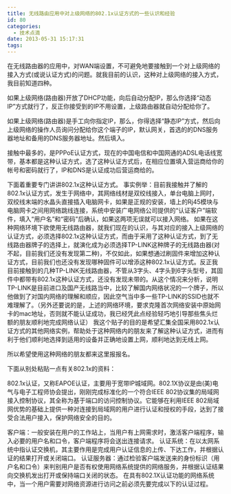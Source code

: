 ```yaml
---
title: 无线路由应用中对上级网络的802.1x认证方式的一些认识和经验
id: 80
categories:
  - 技术点滴
date: 2013-05-31 15:17:31
tags:
---
```


在无线路由器的应用中，对WAN端设置，不可避免地要接触到一个对上级网络的接入方式(或说认证方式)的问题。就我目前的认识，这种对上级网络的接入方式，我目前知道四种。

如果上级网络(路由器)开放了DHCP功能，向后自动分配IP，那么你选择“动态IP”方式就行了，反正你接受到的IP不用设置，上级路由器就自动分配给你了。

如果上级网络(路由器)是手工向你指定IP，那么，你得选择“静态IP”方式，然后向上级网络的操作人员询问分配给你这个端子的IP，默认网关，首选的的DNS服务器地址和备用的DNS服务器地址。然后填入。

接触中最多的，是PPPoE认证方式，现在的中国电信和中国网通的ADSL电话线宽带，基本都是这种认证方式，选了这种认证方式后，在相应位置填入营运商给你的帐号和密码就行了，IP和DNS是认证成功后营运商给的。
<!--more-->
下面着重要专门讲讲802.1x这种认证方式。 事实例举：目前我接触并了解的802.1x认证方式，发生于网络中，其网络线材是双绞线接入，单台电脑上网时，双绞线末端的水晶头直接插入电脑网卡，如果是正规的安装，墙上的Rj45模块与电脑网卡之间用网络跳线连接，系统中安装广电网络公司提供的“认证客户”端软件，填入“用户名”和“密码”后确认，如果这两项无误就可以接入网络。 如果在这种网络环境下欲使用无线路由器，就我们现在的认识，与其对应的接入上级网络的认证方式，必须选择802.1x这种认证方式，而由于采用了这种认证方式，到了无线路由器牌子的选择上，就演化成为必须选择TP-LINK这种牌子的无线路由器(对不起，目前我们还没有发现第二种)，不仅如此，如果想通过刷固件来增加这种认证方式，目前我们也还没有发现哪种固件可以增添这种802.1x认证方式。反正我目前接触到的几种TP-LINK无线路由器，不管从3字头、4字头到6字头型号，其固件中都带有802.1x这种认证方式，还没有发现未带的。从这个情况来分析，说明TP-LINK是目前进口及国产无线路当中，比较了解国内网络状况的一个牌子，所以他做到了对国内网络的理解和顺应，因此空气当中多一些TP-LINK的SSID也就不难理解了。（另外还要说的是，上述的网络环境，要求克隆首次网络安装中原始网卡的mac地址，否则就不能认证成功，我已经凭此点经验轻巧地引导那些焦头烂额的朋友顺利地完成网络认证） 我这个贴子的目的是希望汇集全国采用802.1x认证方式的其他网络实例，帮助处于这种网络内的朋友来了解这种认证方式，进而有利于他们顺利地选择到适用的设备并正确地设置上网，顺利地达到无线上网。

所以希望使用这种网络的朋友都来这里报报名。

下面从别处粘贴一点有关802.1x的资料：

802.1x认证，又称EAPOE认证，主要用于宽带IP城域网。802.1X协议是由(美)电气与电子工程师协会提出，刚刚完成标准化的一个符合IEEE 802协议集的局域网接入控制协议，其全称为基于端口的访问控制协议。它能够在利用IEEE 802局域网优势的基础上提供一种对连接到局域网的用户进行认证和授权的手段，达到了接受合法用户接入，保护网络安全的目的。

客户端：一般安装在用户的工作站上，当用户有上网需求时，激活客户端程序，输入必要的用户名和口令，客户端程序将会送出连接请求。
认证系统：在以太网系统中指认证交换机，其主要作用是完成用户认证信息的上传、下达工作，并根据认证的结果打开或关闭端口。
认证服务器：通过检验客户端发送来的身份标识（用户名和口令）来判别用户是否有权使用网络系统提供的网络服务，并根据认证结果向交换机发出打开或保持端口关闭的状态。
在具有802.1X认证功能的网络系统中，当一个用户需要对网络资源进行访问之前必须先要完成以下的认证过程。